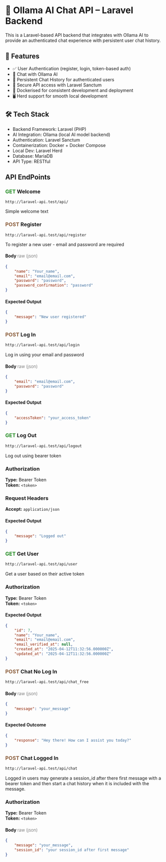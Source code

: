 # 🧠 Ollama AI Chat API – Laravel Backend

This is a Laravel-based API backend that integrates with Ollama AI to provide an authenticated chat experience with persistent user chat history. 

## 🚀 Features

- ✅ User Authentication (register, login, token-based auth) 
- 💬 Chat with Ollama AI
- 📜 Persistent Chat History for authenticated users
- 🔐 Secure API access with Laravel Sanctum
- 🐳 Dockerised for consistent development and deployment
- 🖥️ Herd support for smooth local development

## 🛠️ Tech Stack

- Backend Framework: Laravel (PHP)
- AI Integration: Ollama (local AI model backend)
- Authentication: Laravel Sanctum
- Containerization: Docker + Docker Compose
- Local Dev: Laravel Herd
- Database: MariaDB
- API Type: RESTful

## API EndPoints 
### <span style="color:forestgreen;">**GET**</span> **Welcome**
```text
http://laravel-api.test/api/
```
Simple welcome text 
### <span style="color:#8B5E3C;">**POST**</span> **Register**
```text
http://laravel-api.test/api/register
```
To register a new user - email and password are required
#### Body <span style="font-weight:200;">raw (json)</span>
```JSON
{
    "name": "Your_name",
    "email": "email@email.com",
    "password": "password",
    "password_confirmation": "password"
}
```
#### Expected Output 
```JSON
{
    "message": "New user registered"
}
```
### <span style="color:#8B5E3C;">**POST**</span> **Log In**
```bash
http://laravel-api.test/api/login
```
Log in using your email and password
#### Body <span style="font-weight:200;">raw (json)</span>
```JSON
{
    "email": "email@email.com",
    "password": "password"
}
```
#### Expected Output 
```JSON
{
    "accessToken": "your_access_token"
}
```
### <span style="color:forestgreen;">**GET**</span> **Log Out**
```bash
http://laravel-api.test/api/logout
```
Log out using bearer token
### Authorization

**Type:** Bearer Token  
**Token:** `<token>`

### Request Headers

**Accept:** `application/json`
#### Expected Output 
```JSON
{
    "message": "Logged out"
}
```
### <span style="color:forestgreen;">**GET**</span> **Get User**
```bash
http://laravel-api.test/api/user
```
Get a user based on their active token
### Authorization

**Type:** Bearer Token  
**Token:** `<token>`
#### Expected Output
```JSON 
{
    "id": 7,
    "name": "Your_name",
    "email": "email@email.com",
    "email_verified_at": null,
    "created_at": "2025-04-12T11:32:56.000000Z",
    "updated_at": "2025-04-12T11:32:56.000000Z"
}
```
### <span style="color:#8B5E3C;">**POST**</span> **Chat No Log In**
```bash
http://laravel-api.test/api/chat_free
```
#### Body <span style="font-weight:200;">raw (json)</span>
```JSON
{
    "message": "your_message"
}
```
#### Expected Outcome
```JSON
{
    "response": "Hey there! How can I assist you today?"
}
```
### <span style="color:#8B5E3C;">**POST**</span> **Chat Logged In**
```bash
http://laravel-api.test/api/chat
```
Logged in users may generate a session_id after there first message with a bearer token and then start a chat history when it is included with the message. 
### Authorization

**Type:** Bearer Token  
**Token:** `<token>`
#### Body <span style="font-weight:200;">raw (json)</span>
```JSON
{
    "message": "your_message",
    "session_id": "your session_id after first message"
}
```